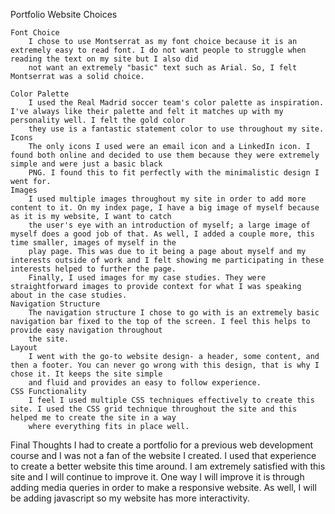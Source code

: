Portfolio Website Choices

    Font Choice
        I chose to use Montserrat as my font choice because it is an extremely easy to read font. I do not want people to struggle when reading the text on my site but I also did 
        not want an extremely "basic" text such as Arial. So, I felt Montserrat was a solid choice.

    Color Palette
        I used the Real Madrid soccer team's color palette as inspiration. I've always like their palette and felt it matches up with my personality well. I felt the gold color 
        they use is a fantastic statement color to use throughout my site.
    Icons
        The only icons I used were an email icon and a LinkedIn icon. I found both online and decided to use them because they were extremely simple and were just a basic black 
        PNG. I found this to fit perfectly with the minimalistic design I went for.
    Images
        I used multiple images throughout my site in order to add more content to it. On my index page, I have a big image of myself because as it is my website, I want to catch 
        the user's eye with an introduction of myself; a large image of myself does a good job of that. As well, I added a couple more, this time smaller, images of myself in the 
        play page. This was due to it being a page about myself and my interests outside of work and I felt showing me participating in these interests helped to further the page. 
        Finally, I used images for my case studies. They were straightforward images to provide context for what I was speaking about in the case studies. 
    Navigation Structure
        The navigation structure I chose to go with is an extremely basic navigation bar fixed to the top of the screen. I feel this helps to provide easy navigation throughout 
        the site.
    Layout
        I went with the go-to website design- a header, some content, and then a footer. You can never go wrong with this design, that is why I chose it. It keeps the site simple 
        and fluid and provides an easy to follow experience.
    CSS Functionality
        I feel I used multiple CSS techniques effectively to create this site. I used the CSS grid technique throughout the site and this helped me to create the site in a way 
        where everything fits in place well.

Final Thoughts
    I had to create a portfolio for a previous web development course and I was not a fan of the website I created. I used that experience to create a better website this time 
    around. I am extremely satisfied with this site and I will continue to improve it. One way I will improve it is through adding media queries in order to make a responsive 
    website. As well, I will be adding javascript so my website has more interactivity.
